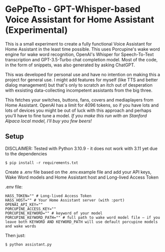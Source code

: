 GePpeTto - GPT-Whisper-based Voice Assistant for Home Assistant (Experimental)
====

This is a small experiment to create a fully functional Voice Assistant for Home Assistant in the least time possible. 
This uses Porcupine's wake word engine for wake word recognition, OpenAI's Whisper for Speech-To-Text transcription and GPT-3.5-Turbo chat 
completion model. Most of the code, in the form of snippets, was also generated by asking ChatGPT.

This was developed for personal use and have no intention on making this a project for general use. I might add features for myself (like TTS and better dialog management) but that's only to scratch an itch out of desperation with exsisting data-collecting incompetent assistants from the big three. 

This fetches your switches, buttons, fans, covers and mediaplayers from Home Assistant. OpenAI has a limit for 4096 tokens, so if you have lots and lots of devices you might be out of luck with this approach and perhaps you'll have to fine tune a model. *If you make this run with an Stanford Alpaca local model, I'll buy you few beers!*

## Setup

DISCLAIMER: Tested with Python 3.10.9 - it does not work with 3.11 yet due to the dependencies

```
$ pip install -r requirements.txt
```

Create a .env file based on the .env.example file and add your API keys, Wake Word models and Home Assistant host and Long-lived Access Token

.env file:

```
HASS_TOKEN="" # Long-lived Access Token
HASS_HOST="" # Your Home Assistant server (with :port)
OPENAI_API_KEY=""
PORCUPINE_ACCESS_KEY=""
PORCUPINE_KEYWORD="" # keyword of your model
PORCUPINE_KEYWORD_PATH="" # full path to wake word model file – if you leave both KEYWORD AND KEYWORD_PATH will use default porcupine models and wake words
```

Then just:

```
$ python assistant.py
```

